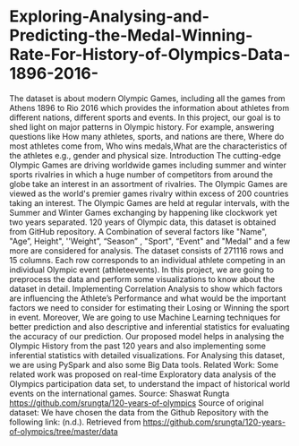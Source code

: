 # Exploring-Analysing-and-Predicting-the-Medal-Winning-Rate-For-History-of-Olympics-Data-1896-2016-
The dataset is about modern Olympic Games, including all the games from Athens 1896 to Rio 2016 which provides the information about athletes from different nations, different sports and events.
In this project, our goal is to shed light on major patterns in Olympic history. For example, answering questions like How many athletes, sports, and nations are there, Where do most athletes come from, Who wins medals,What are the characteristics of the athletes e.g., gender and physical size.
Introduction
The cutting-edge Olympic Games are driving worldwide games including summer and winter
sports rivalries in which a huge number of competitors from around the globe take an interest in
an assortment of rivalries. The Olympic Games are viewed as the world's premier games rivalry
within excess of 200 countries taking an interest. The Olympic Games are held at regular intervals,
with the Summer and Winter Games exchanging by happening like clockwork yet two years
separated.
120 years of Olympic data, this dataset is obtained from GitHub repository. A Combination of
several factors like "Name", "Age”, Height", ''Weight”, “Season” , "Sport", “Event" and "Medal"
and a few more are considered for analysis. The dataset consists of 271116 rows and 15 columns.
Each row corresponds to an individual athlete competing in an individual Olympic event (athleteevents). In this project, we are going to preprocess the data and perform some visualizations to
know about the dataset in detail. Implementing Correlation Analysis to show which factors are
influencing the Athlete’s Performance and what would be the important factors we need to
consider for estimating their Losing or Winning the sport in event. Moreover, We are going to use
Machine Learning techniques for better prediction and also descriptive and inferential statistics
for evaluating the accuracy of our prediction. Our proposed model helps in analysing the
Olympic History from the past 120 years and also implementing some inferential statistics with
detailed visualizations. For Analysing this dataset, we are using PySpark and also some Big Data
tools.
Related Work:
Some related work was proposed on real-time Exploratory data analysis of the Olympics
participation data set, to understand the impact of historical world events on the international
games.
Source: Shaswat Rungta https://github.com/srungta/120-years-of-olympics
Source of original dataset:
We have chosen the data from the Github Repository with the following
link: (n.d.). Retrieved from https://github.com/srungta/120-years-of-olympics/tree/master/data
